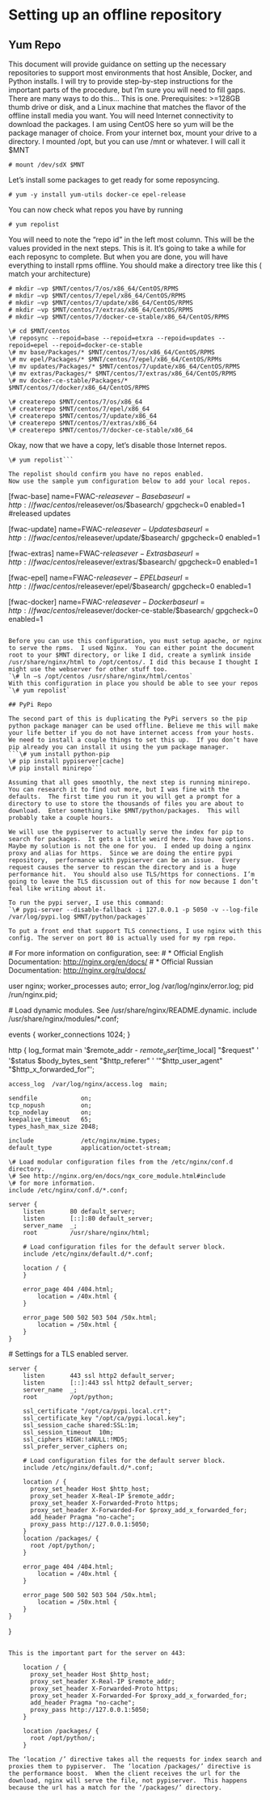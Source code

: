 # Setting up an offline repository

## Yum Repo
This document will provide guidance on setting up the necessary repositories to support most environments that host Ansible, Docker, and Python installs.  I will try to provide step-by-step instructions for the important parts of the procedure, but I’m sure you will need to fill gaps. There are many ways to do this… This is one.
Prerequisites: >=128GB thumb drive or disk, and a Linux machine that matches the flavor of the offline install media you want. You will need Internet connectivity to download the packages.  I am using CentOS here so yum will be the package manager of choice. 
From your internet box, mount your drive to a directory.  I mounted /opt, but you can use /mnt or whatever. I will call it $MNT

`# mount /dev/sdX $MNT`

Let’s install some packages to get ready for some reposyncing.

`# yum -y install yum-utils docker-ce epel-release`

You can now check what repos you have by running 

`# yum repolist`

You will need to note the “repo id” in the left most column. This will be the values provided in the next steps. 
This is it. It’s going to take a while for each reposync to complete.  But when you are done, you will have everything to install rpms offline. You should make a directory tree like this ( match your architecture) 

```
# mkdir –vp $MNT/centos/7/os/x86_64/CentOS/RPMS
# mkdir –vp $MNT/centos/7/epel/x86_64/CentOS/RPMS
# mkdir –vp $MNT/centos/7/update/x86_64/CentOS/RPMS
# mkdir –vp $MNT/centos/7/extras/x86_64/CentOS/RPMS
# mkdir –vp $MNT/centos/7/docker-ce-stable/x86_64/CentOS/RPMS
```

```
\# cd $MNT/centos
\# reposync --repoid=base --repoid=etxra --repoid=updates --repoid=epel --repoid=docker-ce-stable
\# mv base/Packages/* $MNT/centos/7/os/x86_64/CentOS/RPMS
\# mv epel/Packages/* $MNT/centos/7/epel/x86_64/CentOS/RPMs
\# mv updates/Packages/* $MNT/centos/7/update/x86_64/CentOS/RPMS
\# mv extras/Packages/* $MNT/centos/7/extras/x86_64/CentOS/RPMS
\# mv docker-ce-stable/Packages/* $MNT/centos/7/docker/x86_64/CentOS/RPMS
```

```
\# createrepo $MNT/centos/7/os/x86_64
\# createrepo $MNT/centos/7/epel/x86_64
\# createrepo $MNT/centos/7/update/x86_64
\# createrepo $MNT/centos/7/extras/x86_64
\# createrepo $MNT/centos/7/docker-ce-stable/x86_64
```

Okay, now that we have a copy, let’s disable those Internet repos.  
```\# yum-config-manager --disable \\*
\# yum repolist```

The repolist should confirm you have no repos enabled.
Now use the sample yum configuration below to add your local repos.

```
[fwac-base]
name=FWAC-$releasever - Base
baseurl=http://fwac/centos/$releasever/os/$basearch/
gpgcheck=0
enabled=1
#released updates

[fwac-update]
name=FWAC-$releasever - Updates
baseurl=http://fwac/centos/$releasever/update/$basearch/
gpgcheck=0
enabled=1

[fwac-extras]
name=FWAC-$releasever - Extras
baseurl=http://fwac/centos/$releasever/extras/$basearch/
gpgcheck=0
enabled=1

[fwac-epel]
name=FWAC-$releasever - EPEL
baseurl=http://fwac/centos/$releasever/epel/$basearch/
gpgcheck=0
enabled=1

[fwac-docker]
name=FWAC-$releasever - Docker
baseurl=http://fwac/centos/$releasever/docker-ce-stable/$basearch/
gpgcheck=0
enabled=1
```

Before you can use this configuration, you must setup apache, or nginx to serve the rpms.  I used Nginx.  You can either point the document root to your $MNT directory, or like I did, create a symlink inside /usr/share/nginx/html to /opt/centos/. I did this because I thought I might use the webserver for other stuff too.
`\# ln –s /opt/centos /usr/share/nginx/html/centos`
With this configuration in place you should be able to see your repos
`\# yum repolist`

## PyPi Repo

The second part of this is duplicating the PyPi servers so the pip python package manager can be used offline. Believe me this will make your life better if you do not have internet access from your hosts.
We need to install a couple things to set this up.  If you don’t have pip already you can install it using the yum package manager.
```\# yum install python-pip
\# pip install pypiserver[cache]
\# pip install minirepo```

Assuming that all goes smoothly, the next step is running minirepo. You can research it to find out more, but I was fine with the defaults.  The first time you run it you will get a prompt for a directory to use to store the thousands of files you are about to download.  Enter something like $MNT/python/packages.  This will probably take a couple hours. 

We will use the pypiserver to actually serve the index for pip to search for packages.  It gets a little weird here. You have options. Maybe my solution is not the one for you.  I ended up doing a nginx proxy and alias for https.  Since we are doing the entire pypi repository,  performance with pypiserver can be an issue.  Every request causes the server to rescan the directory and is a huge performance hit.  You should also use TLS/https for connections. I’m going to leave the TLS discussion out of this for now because I don’t feal like writing about it. 

To run the pypi server, I use this command:
`\# pypi-server --disable-fallback -i 127.0.0.1 -p 5050 -v --log-file /var/log/pypi.log $MNT/python/packages`

To put a front end that support TLS connections, I use nginx with this config. The server on port 80 is actually used for my rpm repo.

```
\# For more information on configuration, see:
\#   * Official English Documentation: http://nginx.org/en/docs/
\#   * Official Russian Documentation: http://nginx.org/ru/docs/

user nginx;
worker_processes auto;
error_log /var/log/nginx/error.log;
pid /run/nginx.pid;

\# Load dynamic modules. See /usr/share/nginx/README.dynamic.
include /usr/share/nginx/modules/*.conf;

events {
    worker_connections 1024;
}

http {
    log_format  main  '$remote_addr - $remote_user [$time_local] "$request" '
                      '$status $body_bytes_sent "$http_referer" '
                      '"$http_user_agent" "$http_x_forwarded_for"';

    access_log  /var/log/nginx/access.log  main;

    sendfile            on;
    tcp_nopush          on;
    tcp_nodelay         on;
    keepalive_timeout   65;
    types_hash_max_size 2048;

    include             /etc/nginx/mime.types;
    default_type        application/octet-stream;

    \# Load modular configuration files from the /etc/nginx/conf.d directory.
    \# See http://nginx.org/en/docs/ngx_core_module.html#include
    \# for more information.
    include /etc/nginx/conf.d/*.conf;

    server {
        listen       80 default_server;
        listen       [::]:80 default_server;
        server_name  _;
        root         /usr/share/nginx/html;

        # Load configuration files for the default server block.
        include /etc/nginx/default.d/*.conf;

        location / {
        }

        error_page 404 /404.html;
            location = /40x.html {
        }

        error_page 500 502 503 504 /50x.html;
            location = /50x.html {
        }
    }

\# Settings for a TLS enabled server.

    server {
        listen       443 ssl http2 default_server;
        listen       [::]:443 ssl http2 default_server;
        server_name  _;
        root         /opt/python;

        ssl_certificate "/opt/ca/pypi.local.crt";
        ssl_certificate_key "/opt/ca/pypi.local.key";
        ssl_session_cache shared:SSL:1m;
        ssl_session_timeout  10m;
        ssl_ciphers HIGH:!aNULL:!MD5;
        ssl_prefer_server_ciphers on;

        # Load configuration files for the default server block.
        include /etc/nginx/default.d/*.conf;

        location / {
          proxy_set_header Host $http_host;
          proxy_set_header X-Real-IP $remote_addr;
          proxy_set_header X-Forwarded-Proto https;
          proxy_set_header X-Forwarded-For $proxy_add_x_forwarded_for;
          add_header Pragma "no-cache";
          proxy_pass http://127.0.0.1:5050;
        }
        location /packages/ {
          root /opt/python/;
        }

        error_page 404 /404.html;
            location = /40x.html {
        }

        error_page 500 502 503 504 /50x.html;
            location = /50x.html {
        }
    }

}
```

This is the important part for the server on 443:

```
        location / {
          proxy_set_header Host $http_host;
          proxy_set_header X-Real-IP $remote_addr;
          proxy_set_header X-Forwarded-Proto https;
          proxy_set_header X-Forwarded-For $proxy_add_x_forwarded_for;
          add_header Pragma "no-cache";
          proxy_pass http://127.0.0.1:5050;
        }

        location /packages/ {
          root /opt/python/;
        }
```
The ‘location /’ directive takes all the requests for index search and proxies them to pypiserver.  The ‘location /packages/’ directive is the performance boost.  When the client receives the url for the download, nginx will serve the file, not pypiserver.  This happens because the url has a match for the ‘/packages/’ directory. 

